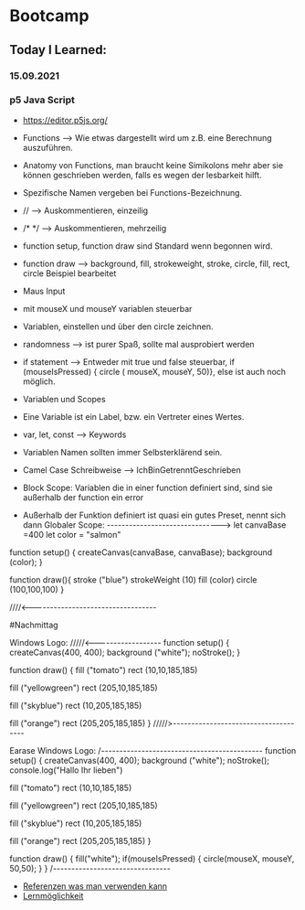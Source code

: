 # Bootcamp
## Today I Learned:
### 15.09.2021

### p5 Java Script

- https://editor.p5js.org/
- Functions --> Wie etwas dargestellt wird um z.B. eine Berechnung auszuführen.
- Anatomy von Functions, man braucht keine Simikolons mehr aber sie können geschrieben werden, falls es wegen der lesbarkeit hilft.
- Spezifische Namen vergeben bei Functions-Bezeichnung.
- // --> Auskommentieren, einzeilig
- /* */ --> Auskommentieren, mehrzeilig
- function setup, function draw sind Standard wenn begonnen wird.
- function draw --> background, fill, strokeweight, stroke, circle, fill, rect, circle Beispiel bearbeitet

- Maus Input
- mit mouseX und mouseY variablen steuerbar
- Variablen, einstellen und über den circle zeichnen.
- randomness --> ist purer Spaß, sollte mal ausprobiert werden
- if statement --> Entweder mit true und false steuerbar, if (mouseIsPressed) { circle ( mouseX, mouseY, 50)}, else ist auch noch möglich.

- Variablen und Scopes
- Eine Variable ist ein Label, bzw. ein Vertreter eines Wertes.
- var, let, const --> Keywords
- Variablen Namen sollten immer Selbsterklärend sein.
- Camel Case Schreibweise --> IchBinGetrenntGeschrieben
- Block Scope: Variablen die in einer function definiert sind, sind sie außerhalb der function ein error
- Außerhalb der Funktion definiert ist quasi ein gutes Preset, nennt sich dann Globaler Scope:
------------------------------->
let canvaBase =400
let color = "salmon"

function setup() {
  createCanvas(canvaBase, canvaBase);
  background (color);
}

function draw(){
  stroke ("blue")
  strokeWeight (10)
  fill (color)
  circle (100,100,100)
}

////<----------------------------------

#Nachmittag

Windows Logo:
/////<------------------
function setup() {
  createCanvas(400, 400);
  background ("white");
  noStroke();
}

function draw() {
  fill ("tomato")
  rect (10,10,185,185)
  
  fill ("yellowgreen")
  rect (205,10,185,185)
  
  fill ("skyblue")
  rect (10,205,185,185)
  
  fill ("orange")
  rect (205,205,185,185)
}
/////>-------------------------------------

Earase Windows Logo:
/--------------------------------------------
function setup() {
  createCanvas(400, 400);
  background ("white");
  noStroke();
  console.log("Hallo Ihr lieben") 
  
  fill ("tomato")
  rect (10,10,185,185)
  
  fill ("yellowgreen")
  rect (205,10,185,185)
  
  fill ("skyblue")
  rect (10,205,185,185)
  
  fill ("orange")
  rect (205,205,185,185)
}

function draw() {
  fill("white");
  if(mouseIsPressed) {
    circle(mouseX, mouseY, 50,50);
  }
}
/--------------------------------

- [Referenzen was man verwenden kann](https://p5js.org/reference/)
- [Lernmöglichkeit](https://p5js.org/learn/)
